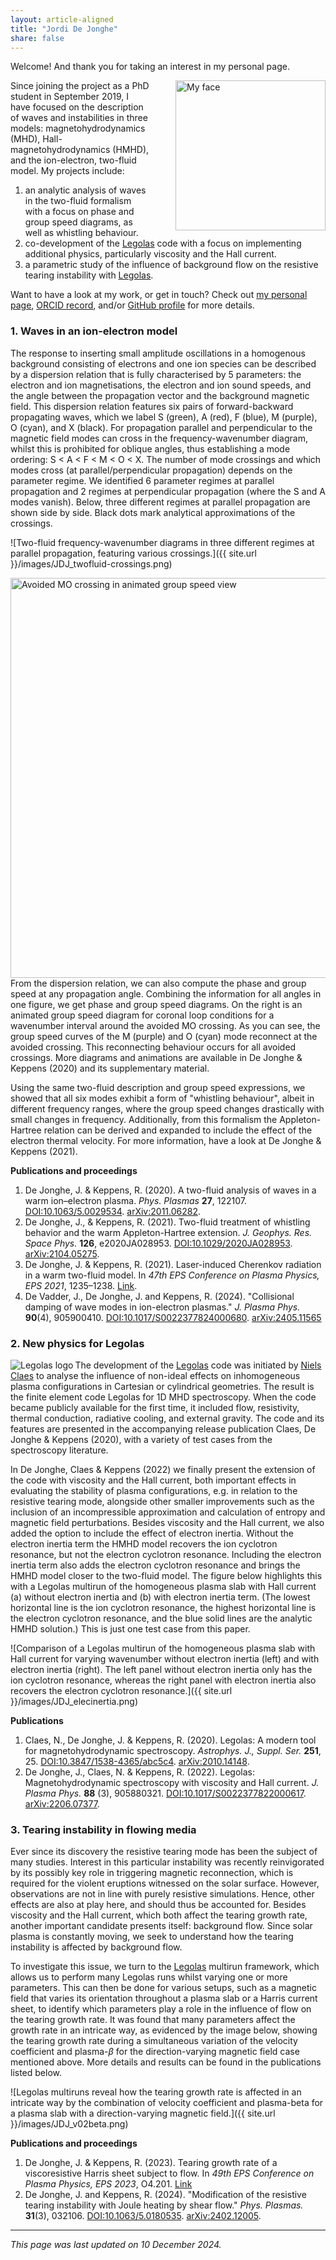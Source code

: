 ```yaml
---
layout: article-aligned
title: "Jordi De Jonghe"
share: false
---
```


<!-- Note to self: don't forget to update the date at the bottom! -->

Welcome! And thank you for taking an interest in my personal page.

<img src="{{ site.url }}/images/bio-photo-JDJ.jpg" alt="My face" style="float: right; padding-left: 2.5rem; width: 15rem">

Since joining the project as a PhD student in September 2019, I have focused on the description of waves and instabilities in three models: magnetohydrodynamics (MHD), Hall-magnetohydrodynamics (HMHD), and the ion-electron, two-fluid model. My projects include:
1. an analytic analysis of waves in the two-fluid formalism with a focus on phase and group speed diagrams, as well as whistling behaviour.
2. co-development of the [Legolas](https://legolas.science) code with a focus on implementing additional physics, particularly viscosity and the Hall current.
3. a parametric study of the influence of background flow on the resistive tearing instability with [Legolas](https://legolas.science).

Want to have a look at my work, or get in touch? Check out [my personal page](https://jordidj.github.io), [ORCID record](https://orcid.org/0000-0003-2443-3903), and/or [GitHub profile](https://github.com/jordidj) for more details.



### 1. Waves in an ion-electron model

The response to inserting small amplitude oscillations in a homogenous background consisting of electrons and one ion species can be described by a dispersion relation that is fully characterised by 5 parameters: the electron and ion magnetisations, the electron and ion sound speeds, and the angle between the propagation vector and the background magnetic field. This dispersion relation features six pairs of forward-backward propagating waves, which we label S (green), A (red), F (blue), M (purple), O (cyan), and X (black). For propagation parallel and perpendicular to the magnetic field modes can cross in the frequency-wavenumber diagram, whilst this is prohibited for oblique angles, thus establishing a mode ordering: S < A < F < M < O < X. The number of mode crossings and which modes cross (at parallel/perpendicular propagation) depends on the parameter regime. We identified 6 parameter regimes at parallel propagation and 2 regimes at perpendicular propagation (where the S and A modes vanish). Below, three different regimes at parallel propagation are shown side by side. Black dots mark analytical approximations of the crossings.

![Two-fluid frequency-wavenumber diagrams in three different regimes at parallel propagation, featuring various crossings.]({{ site.url }}/images/JDJ_twofluid-crossings.png)

<img src="{{ site.url }}/images/JDJ_group-coronal-MO.gif" width="300" alt="Avoided MO crossing in animated group speed view" style="float: right; padding-left: 2.5rem; width: 40rem">

From the dispersion relation, we can also compute the phase and group speed at any propagation angle. Combining the information for all angles in one figure, we get phase and group speed diagrams. On the right is an animated group speed diagram for coronal loop conditions for a wavenumber interval around the avoided MO crossing. As you can see, the group speed curves of the M (purple) and O (cyan) mode reconnect at the avoided crossing. This reconnecting behaviour occurs for all avoided crossings. More diagrams and animations are available in De Jonghe & Keppens (2020) and its supplementary material.

Using the same two-fluid description and group speed expressions, we showed that all six modes exhibit a form of "whistling behaviour", albeit in different frequency ranges, where the group speed changes drastically with small changes in frequency. Additionally, from this formalism the Appleton-Hartree relation can be derived and expanded to include the effect of the electron thermal velocity. For more information, have a look at De Jonghe & Keppens (2021).



**Publications and proceedings**
1. De Jonghe, J. & Keppens, R. (2020). A two-fluid analysis of waves in a warm ion–electron plasma. *Phys. Plasmas* **27**, 122107. [DOI:10.1063/5.0029534](https://doi.org/10.1063/5.0029534). [arXiv:2011.06282](https://arxiv.org/abs/2011.06282).
2. De Jonghe, J., & Keppens, R. (2021). Two-fluid treatment of whistling behavior and the warm Appleton-Hartree extension. *J. Geophys. Res. Space Phys.* **126**, e2020JA028953. [DOI:10.1029/2020JA028953](https://doi.org/10.1029/2020JA028953). [arXiv:2104.05275](https://arxiv.org/abs/2104.05275).
3. De Jonghe, J. & Keppens, R. (2021). Laser-induced Cherenkov radiation in a warm two-fluid model. In *47th EPS Conference on Plasma Physics, EPS 2021*, 1235–1238. [Link](http://ocs.ciemat.es/EPS2021PAP/pdf/P5.4009.pdf).
4. De Vadder, J., De Jonghe, J. and Keppens, R. (2024). "Collisional damping of wave modes in ion-electron plasmas." *J. Plasma Phys.* **90**(4), 905900410. [DOI:10.1017/S0022377824000680](https://doi.org/10.1017/S0022377824000680). [arXiv:2405.11565](https://arxiv.org/abs/2405.11565)



### 2. New physics for Legolas

<img src="{{ site.url }}/images/legolas_logo_400x250.png" alt="Legolas logo" align="left">

The development of the [Legolas](https://legolas.science) code was initiated by [Niels Claes](../nielsclaes) to analyse the influence of non-ideal effects on inhomogeneous plasma configurations in Cartesian or cylindrical geometries. The result is the finite element code Legolas for 1D MHD spectroscopy. When the code became publicly available for the first time, it included flow, resistivity, thermal conduction, radiative cooling, and external gravity. The code and its features are presented in the accompanying release publication Claes, De Jonghe & Keppens (2020), with a variety of test cases from the spectroscopy literature.

In De Jonghe, Claes & Keppens (2022) we finally present the extension of the code with viscosity and the Hall current, both important effects in evaluating the stability of plasma configurations, e.g. in relation to the resistive tearing mode, alongside other smaller improvements such as the inclusion of an incompressible approximation and calculation of entropy and magnetic field perturbations. Besides viscosity and the Hall current, we also added the option to include the effect of electron inertia. Without the electron inertia term the HMHD model recovers the ion cyclotron resonance, but not the electron cyclotron resonance. Including the electron inertia term also adds the electron cyclotron resonance and brings the HMHD model closer to the two-fluid model. The figure below highlights this with a Legolas multirun of the homogeneous plasma slab with Hall current (a) without electron inertia and (b) with electron inertia term. (The lowest horizontal line is the ion cyclotron resonance, the highest horizontal line is the electron cyclotron resonance, and the blue solid lines are the analytic HMHD solution.) This is just one test case from this paper.

![Comparison of a Legolas multirun of the homogeneous plasma slab with Hall current for varying wavenumber without electron inertia (left) and with electron inertia (right). The left panel without electron inertia only has the ion cyclotron resonance, whereas the right panel with electron inertia also recovers the electron cyclotron resonance.]({{ site.url }}/images/JDJ_elecinertia.png)

**Publications**
1. Claes, N., De Jonghe, J. & Keppens, R. (2020). Legolas: A modern tool for magnetohydrodynamic spectroscopy. *Astrophys. J., Suppl. Ser.* **251**, 25. [DOI:10.3847/1538-4365/abc5c4](https://doi.org/10.3847/1538-4365/abc5c4). [arXiv:2010.14148](https://arxiv.org/abs/2010.14148).
2. De Jonghe, J., Claes, N. & Keppens, R. (2022). Legolas: Magnetohydrodynamic spectroscopy with viscosity and Hall current. *J. Plasma Phys.* **88** (3), 905880321. [DOI:10.1017/S0022377822000617](https://doi.org/10.1017/S0022377822000617). [arXiv:2206.07377](https://arxiv.org/abs/2206.07377).



### 3. Tearing instability in flowing media

Ever since its discovery the resistive tearing mode has been the subject of many studies. Interest in this particular instability was recently reinvigorated by its possibly key role in triggering magnetic reconnection, which is required for the violent eruptions witnessed on the solar surface. However, observations are not in line with purely resistive simulations. Hence, other effects are also at play here, and should thus be accounted for. Besides viscosity and the Hall current, which both affect the tearing growth rate, another important candidate presents itself: background flow. Since solar plasma is constantly moving, we seek to understand how the tearing instability is affected by background flow.

To investigate this issue, we turn to the [Legolas](https://legolas.science) multirun framework, which allows us to perform many Legolas runs whilst varying one or more parameters. This can then be done for various setups, such as a magnetic field that varies its orientation throughout a plasma slab or a Harris current sheet, to identify which parameters play a role in the influence of flow on the tearing growth rate. It was found that many parameters affect the growth rate in an intricate way, as evidenced by the image below, showing the tearing growth rate during a simultaneous variation of the velocity coefficient and plasma-$\beta$ for the direction-varying magnetic field case mentioned above. More details and results can be found in the publications listed below.

![Legolas multiruns reveal how the tearing growth rate is affected in an intricate way by the combination of velocity coefficient and plasma-beta for a plasma slab with a direction-varying magnetic field.]({{ site.url }}/images/JDJ_v02beta.png)

**Publications and proceedings**
1. De Jonghe, J. & Keppens, R. (2023). Tearing growth rate of a viscoresistive Harris sheet subject to flow. In *49th EPS Conference on Plasma Physics, EPS 2023*, O4.201. [Link](https://lac913.epfl.ch/epsppd2/2023/html/Orals/O4_201_DeJonghe.pdf)
2. De Jonghe, J. and Keppens, R. (2024). "Modification of the resistive tearing instability with Joule heating by shear flow." *Phys. Plasmas.* **31**(3), 032106. [DOI:10.1063/5.0180535](https://doi.org/10.1063/5.0180535). [arXiv:2402.12005](https://arxiv.org/abs/2402.12005).

---
*This page was last updated on 10 December 2024.*
